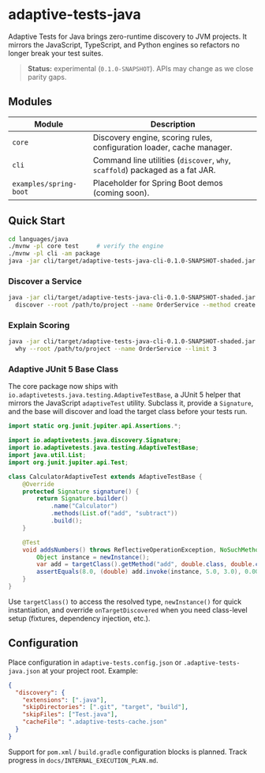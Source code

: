# adaptive-tests-java

Adaptive Tests for Java brings zero-runtime discovery to JVM projects. It mirrors the JavaScript, TypeScript, and Python engines so refactors no longer break your test suites.

> **Status:** experimental (`0.1.0-SNAPSHOT`). APIs may change as we close parity gaps.

## Modules

| Module | Description |
| ------ | ----------- |
| `core` | Discovery engine, scoring rules, configuration loader, cache manager. |
| `cli`  | Command line utilities (`discover`, `why`, `scaffold`) packaged as a fat JAR. |
| `examples/spring-boot` | Placeholder for Spring Boot demos (coming soon). |

## Quick Start

```bash
cd languages/java
./mvnw -pl core test     # verify the engine
./mvnw -pl cli -am package
java -jar cli/target/adaptive-tests-java-cli-0.1.0-SNAPSHOT-shaded.jar --help
```

### Discover a Service

```bash
java -jar cli/target/adaptive-tests-java-cli-0.1.0-SNAPSHOT-shaded.jar \
  discover --root /path/to/project --name OrderService --method create --method cancel
```

### Explain Scoring

```bash
java -jar cli/target/adaptive-tests-java-cli-0.1.0-SNAPSHOT-shaded.jar \
  why --root /path/to/project --name OrderService --limit 3
```

### Adaptive JUnit 5 Base Class

The core package now ships with `io.adaptivetests.java.testing.AdaptiveTestBase`, a JUnit 5 helper that mirrors the JavaScript `adaptiveTest` utility. Subclass it, provide a `Signature`, and the base will discover and load the target class before your tests run.

```java
import static org.junit.jupiter.api.Assertions.*;

import io.adaptivetests.java.discovery.Signature;
import io.adaptivetests.java.testing.AdaptiveTestBase;
import java.util.List;
import org.junit.jupiter.api.Test;

class CalculatorAdaptiveTest extends AdaptiveTestBase {
    @Override
    protected Signature signature() {
        return Signature.builder()
            .name("Calculator")
            .methods(List.of("add", "subtract"))
            .build();
    }

    @Test
    void addsNumbers() throws ReflectiveOperationException, NoSuchMethodException {
        Object instance = newInstance();
        var add = targetClass().getMethod("add", double.class, double.class);
        assertEquals(8.0, (double) add.invoke(instance, 5.0, 3.0), 0.001);
    }
}
```

Use `targetClass()` to access the resolved type, `newInstance()` for quick instantiation, and override `onTargetDiscovered` when you need class-level setup (fixtures, dependency injection, etc.).

## Configuration

Place configuration in `adaptive-tests.config.json` or `.adaptive-tests-java.json` at your project root. Example:

```json
{
  "discovery": {
    "extensions": [".java"],
    "skipDirectories": [".git", "target", "build"],
    "skipFiles": ["Test.java"],
    "cacheFile": ".adaptive-tests-cache.json"
  }
}
```

Support for `pom.xml` / `build.gradle` configuration blocks is planned. Track progress in `docs/INTERNAL_EXECUTION_PLAN.md`.
